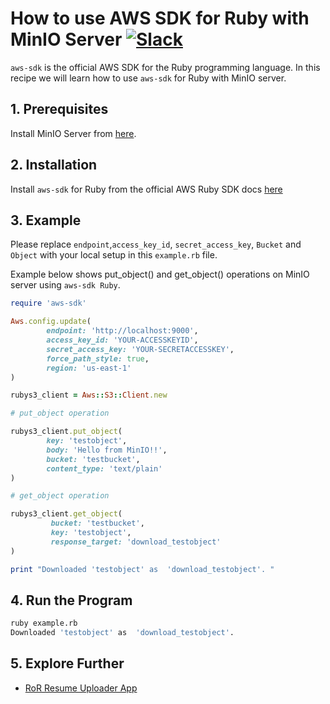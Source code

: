 # How to use AWS SDK for Ruby with MinIO Server [![Slack](https://slack.minio.io/slack?type=svg)](https://slack.minio.io)

`aws-sdk` is the official AWS SDK for the Ruby programming language. In this recipe we will learn how to use `aws-sdk` for Ruby with MinIO server.

## 1. Prerequisites

Install MinIO Server from [here](http://docs.minio.io/docs/minio-quickstart-guide).

## 2. Installation

Install `aws-sdk` for Ruby from the official AWS Ruby SDK docs [here](https://aws.amazon.com/sdk-for-ruby/)

## 3. Example

Please replace ``endpoint``,``access_key_id``, ``secret_access_key``, ``Bucket`` and ``Object`` with your local setup in this ``example.rb`` file.

Example below shows put_object() and get_object() operations on MinIO server using `aws-sdk Ruby`.

```ruby
require 'aws-sdk'

Aws.config.update(
        endpoint: 'http://localhost:9000',
        access_key_id: 'YOUR-ACCESSKEYID',
        secret_access_key: 'YOUR-SECRETACCESSKEY',
        force_path_style: true,
        region: 'us-east-1'
)

rubys3_client = Aws::S3::Client.new

# put_object operation

rubys3_client.put_object(
        key: 'testobject',
        body: 'Hello from MinIO!!',
        bucket: 'testbucket',
        content_type: 'text/plain'
)

# get_object operation

rubys3_client.get_object(
         bucket: 'testbucket',
         key: 'testobject',
         response_target: 'download_testobject'
)

print "Downloaded 'testobject' as  'download_testobject'. "
```

## 4. Run the Program

```sh
ruby example.rb
Downloaded 'testobject' as  'download_testobject'.
```

## 5. Explore Further

* [RoR Resume Uploader App](https://docs.minio.io/docs/ror-resume-uploader-app)
